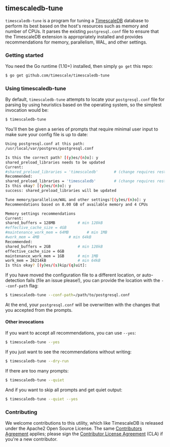 ## timescaledb-tune

`timescaledb-tune` is a program for tuning a
[TimescaleDB](//github.com/timescale/timescaledb) database to perform
its best based on the host's resources such as memory and number of CPUs.
It parses the existing `postgresql.conf` file to ensure that the TimescaleDB
extension is appropriately installed and provides recommendations for memory,
parallelism, WAL, and other settings.

### Getting started
You need the Go runtime (1.10+) installed, then simply `go get` this repo:
```bash
$ go get github.com/timescale/timescaledb-tune
```

### Using timescaledb-tune
By default, `timescaledb-tune` attempts to locate your `postgresql.conf` file
for parsing by using heuristics based on the operating system, so the simplest
invocation would be:
```bash
$ timescaledb-tune
```

You'll then be given a series of prompts that require minimal user input to
make sure your config file is up to date:
```bash
Using postgresql.conf at this path:
/usr/local/var/postgres/postgresql.conf

Is this the correct path? [(y)es/(n)o]: y
shared_preload_libraries needs to be updated
Current:
#shared_preload_libraries = 'timescaledb'		# (change requires restart)
Recommended:
shared_preload_libraries = 'timescaledb'		# (change requires restart)
Is this okay? [(y)es/(n)o]: y
success: shared_preload_libraries will be updated

Tune memory/parallelism/WAL and other settings?[(y)es/(n)o]: y
Recommendations based on 8.00 GB of available memory and 4 CPUs

Memory settings recommendations
Current:
shared_buffers = 128MB			# min 128kB
#effective_cache_size = 4GB
#maintenance_work_mem = 64MB		# min 1MB
#work_mem = 4MB				# min 64kB
Recommended:
shared_buffers = 2GB			# min 128kB
effective_cache_size = 6GB
maintenance_work_mem = 1GB		# min 1MB
work_mem = 26214kB				# min 64kB
Is this okay? [(y)es/(s)kip/(q)uit]:
```

If you have moved the configuration file to a different location, or
auto-detection fails (file an issue please!), you can provide the location with
the `--conf-path` flag:
```bash
$ timescaledb-tune --conf-path=/path/to/postgresql.conf
```

At the end, your `postgresql.conf` will be overwritten with the changes that you
accepted from the prompts.

#### Other invocations

If you want to accept all recommendations, you can use `--yes`:
```bash
$ timescaledb-tune --yes
```

If you just want to see the recommendations without writing:
```bash
$ timescaledb-tune --dry-run
```

If there are too many prompts:
```bash
$ timescaledb-tune --quiet
```

And if you want to skip all prompts and get quiet output:
```bash
$ timescaledb-tune --quiet --yes
```

### Contributing
We welcome contributions to this utility, which like TimescaleDB is released under the Apache2 Open Source License.  The same [Contributors Agreement](//github.com/timescale/timescaledb/blob/master/CONTRIBUTING.md) applies; please sign the [Contributor License Agreement](https://cla-assistant.io/timescale/timescaledb-tune) (CLA) if you're a new contributor.
